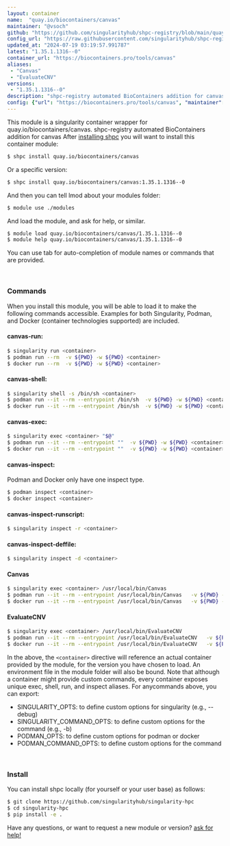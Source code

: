 ```yaml
---
layout: container
name:  "quay.io/biocontainers/canvas"
maintainer: "@vsoch"
github: "https://github.com/singularityhub/shpc-registry/blob/main/quay.io/biocontainers/canvas/container.yaml"
config_url: "https://raw.githubusercontent.com/singularityhub/shpc-registry/main/quay.io/biocontainers/canvas/container.yaml"
updated_at: "2024-07-19 03:19:57.991787"
latest: "1.35.1.1316--0"
container_url: "https://biocontainers.pro/tools/canvas"
aliases:
 - "Canvas"
 - "EvaluateCNV"
versions:
 - "1.35.1.1316--0"
description: "shpc-registry automated BioContainers addition for canvas"
config: {"url": "https://biocontainers.pro/tools/canvas", "maintainer": "@vsoch", "description": "shpc-registry automated BioContainers addition for canvas", "latest": {"1.35.1.1316--0": "sha256:c8ea0599ab1772293e515125c795beecc405909187f1e7ecb3da5350a738593a"}, "tags": {"1.35.1.1316--0": "sha256:c8ea0599ab1772293e515125c795beecc405909187f1e7ecb3da5350a738593a"}, "docker": "quay.io/biocontainers/canvas", "aliases": {"Canvas": "/usr/local/bin/Canvas", "EvaluateCNV": "/usr/local/bin/EvaluateCNV"}}
---
```


This module is a singularity container wrapper for quay.io/biocontainers/canvas.
shpc-registry automated BioContainers addition for canvas
After [installing shpc](#install) you will want to install this container module:


```bash
$ shpc install quay.io/biocontainers/canvas
```

Or a specific version:

```bash
$ shpc install quay.io/biocontainers/canvas:1.35.1.1316--0
```

And then you can tell lmod about your modules folder:

```bash
$ module use ./modules
```

And load the module, and ask for help, or similar.

```bash
$ module load quay.io/biocontainers/canvas/1.35.1.1316--0
$ module help quay.io/biocontainers/canvas/1.35.1.1316--0
```

You can use tab for auto-completion of module names or commands that are provided.

<br>

### Commands

When you install this module, you will be able to load it to make the following commands accessible.
Examples for both Singularity, Podman, and Docker (container technologies supported) are included.

#### canvas-run:

```bash
$ singularity run <container>
$ podman run --rm  -v ${PWD} -w ${PWD} <container>
$ docker run --rm  -v ${PWD} -w ${PWD} <container>
```

#### canvas-shell:

```bash
$ singularity shell -s /bin/sh <container>
$ podman run --it --rm --entrypoint /bin/sh  -v ${PWD} -w ${PWD} <container>
$ docker run --it --rm --entrypoint /bin/sh  -v ${PWD} -w ${PWD} <container>
```

#### canvas-exec:

```bash
$ singularity exec <container> "$@"
$ podman run --it --rm --entrypoint ""  -v ${PWD} -w ${PWD} <container> "$@"
$ docker run --it --rm --entrypoint ""  -v ${PWD} -w ${PWD} <container> "$@"
```

#### canvas-inspect:

Podman and Docker only have one inspect type.

```bash
$ podman inspect <container>
$ docker inspect <container>
```

#### canvas-inspect-runscript:

```bash
$ singularity inspect -r <container>
```

#### canvas-inspect-deffile:

```bash
$ singularity inspect -d <container>
```


#### Canvas

```bash
$ singularity exec <container> /usr/local/bin/Canvas
$ podman run --it --rm --entrypoint /usr/local/bin/Canvas   -v ${PWD} -w ${PWD} <container> -c " $@"
$ docker run --it --rm --entrypoint /usr/local/bin/Canvas   -v ${PWD} -w ${PWD} <container> -c " $@"
```


#### EvaluateCNV

```bash
$ singularity exec <container> /usr/local/bin/EvaluateCNV
$ podman run --it --rm --entrypoint /usr/local/bin/EvaluateCNV   -v ${PWD} -w ${PWD} <container> -c " $@"
$ docker run --it --rm --entrypoint /usr/local/bin/EvaluateCNV   -v ${PWD} -w ${PWD} <container> -c " $@"
```



In the above, the `<container>` directive will reference an actual container provided
by the module, for the version you have chosen to load. An environment file in the
module folder will also be bound. Note that although a container
might provide custom commands, every container exposes unique exec, shell, run, and
inspect aliases. For anycommands above, you can export:

 - SINGULARITY_OPTS: to define custom options for singularity (e.g., --debug)
 - SINGULARITY_COMMAND_OPTS: to define custom options for the command (e.g., -b)
 - PODMAN_OPTS: to define custom options for podman or docker
 - PODMAN_COMMAND_OPTS: to define custom options for the command

<br>

### Install

You can install shpc locally (for yourself or your user base) as follows:

```bash
$ git clone https://github.com/singularityhub/singularity-hpc
$ cd singularity-hpc
$ pip install -e .
```

Have any questions, or want to request a new module or version? [ask for help!](https://github.com/singularityhub/singularity-hpc/issues)